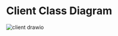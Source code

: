 # Client Class Diagram 

![client drawio](https://github.com/user-attachments/assets/2189d308-d52c-4e78-b96e-175bdd8cbe50)
